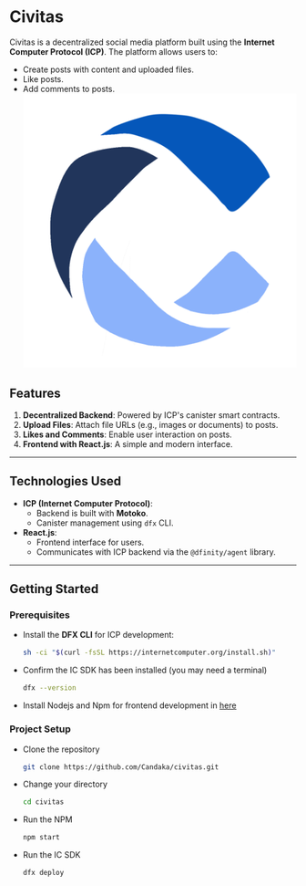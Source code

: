 # Civitas
Civitas is a decentralized social media platform built using the **Internet Computer Protocol (ICP)**. The platform allows users to:
- Create posts with content and uploaded files.
- Like posts.
- Add comments to posts.
![alt_text](https://github.com/Candaka/civitas/blob/main/logo.png?raw=true)

## Features
1. **Decentralized Backend**: Powered by ICP's canister smart contracts.
2. **Upload Files**: Attach file URLs (e.g., images or documents) to posts.
3. **Likes and Comments**: Enable user interaction on posts.
4. **Frontend with React.js**: A simple and modern interface.

---

## **Technologies Used**
- **ICP (Internet Computer Protocol)**:
  - Backend is built with **Motoko**.
  - Canister management using `dfx` CLI.
- **React.js**:
  - Frontend interface for users.
  - Communicates with ICP backend via the `@dfinity/agent` library.

---

## **Getting Started**

### Prerequisites
- Install the **DFX CLI** for ICP development:
  ```bash
  sh -ci "$(curl -fsSL https://internetcomputer.org/install.sh)"
- Confirm the IC SDK has been installed (you may need a terminal)
  ```bash
  dfx --version
- Install Nodejs and Npm for frontend development in [here](https://nodejs.org/en)

### Project Setup
- Clone the repository
  ```bash
  git clone https://github.com/Candaka/civitas.git
- Change your directory
  ```bash
  cd civitas
- Run the NPM
  ```bash
  npm start
- Run the IC SDK
  ```bash
  dfx deploy




